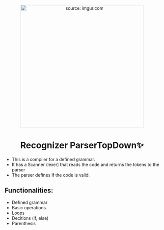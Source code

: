 <p align="center"> 
    <a href="https://imgur.com/LV1vhhh"><img width="400" src="https://i.imgur.com/LV1vhhh.jpg" title="source: imgur.com" /></a>
</p>
      
<h1 align="center"> Recognizer ParserTopDown✨</h1>

- This is a compiler for a defined grammar. 
- It has a Scanner (lexer) that reads the code and returns the tokens to the parser
- The parser defines if the code is valid. 

<h2 align="left">
  Functionalities:
</h2>

- Defined grammar
- Basic operations
- Loops
- Decitions (if, else)
- Parenthesis
